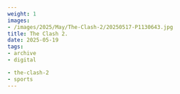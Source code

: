 ```yaml
---
weight: 1
images:
- /images/2025/May/The-Clash-2/20250517-P1130643.jpg
title: The Clash 2.
date: 2025-05-19
tags:
- archive
- digital

- the-clash-2
- sports
---
```


